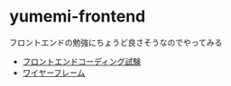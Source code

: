 # yumemi-frontend

フロントエンドの勉強にちょうど良さそうなのでやってみる

- [フロントエンドコーディング試験](https://notion.yumemi.co.jp/0e9ef27b55704d7882aab55cc86c999d)
- [ワイヤーフレーム](https://yumemi.notion.site/7646721865fa47e7b2c9b2a52c8c40ac)
